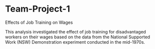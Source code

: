 # Team-Project-1
Effects of Job Training on Wages

This analysis investigated the effect of job training for disadvantaged workers on their wages based
on the data from the National Supported Work (NSW) Demonstration experiment conducted in the
mid-1970s. 

